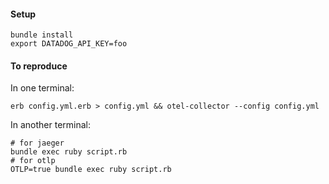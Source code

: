 #### Setup

```
bundle install
export DATADOG_API_KEY=foo
```

#### To reproduce

In one terminal:

```
erb config.yml.erb > config.yml && otel-collector --config config.yml
```

In another terminal:

```
# for jaeger
bundle exec ruby script.rb
# for otlp
OTLP=true bundle exec ruby script.rb
```
